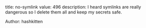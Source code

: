 title: no-symlink
value: 496
description: I heard symlinks are really dangerous so I delete them all and keep my secrets safe.

Author: hashkitten
